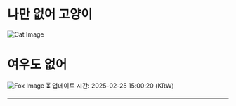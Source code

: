 
# 나만 없어 고양이

![Cat Image](https://cdn2.thecatapi.com/images/MTU1OTYxNg.jpg)

# 여우도 없어
![Fox Image](https://randomfox.ca/images/70.jpg)
⏳ 업데이트 시간: 2025-02-25 15:00:20 (KRW)

---
